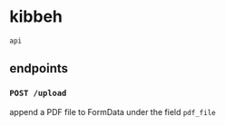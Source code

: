 # kibbeh
`api`

## endpoints
### `POST /upload`
append a PDF file to FormData under the field `pdf_file`
